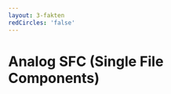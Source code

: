 ```yaml
---
layout: 3-fakten
redCircles: 'false'
---
```


# Analog SFC (Single File Components)

<template v-slot:fakt-1>

## Performance-First Ansatz

</template>

<template v-slot:fakt-2>

## Inspiriert durch Vue.js

</template>

<template v-slot:fakt-3>

## Forciert kleine Komponenten by Default

</template>
